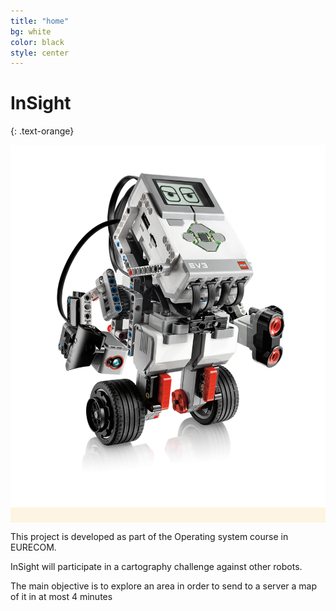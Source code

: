 ```yaml
---
title: "home"
bg: white
color: black
style: center
---
```


# InSight
{: .text-orange}

<span class="fa-stack subtlecircle" style="font-size:100px; background:rgba(255,166,0,0.1)">
  <i class="fa fa-circle fa-stack-2x text-white"></i>
  <img alt="Robot Name" class="fa fa-stack-1x text-orange" src="img/ev3.png">
</span>


This project is developed as part of the Operating system course in EURECOM.

InSight will participate in a cartography challenge against other robots.

The main objective is to explore an area in order to send to a server a map of it in at most 4 minutes
